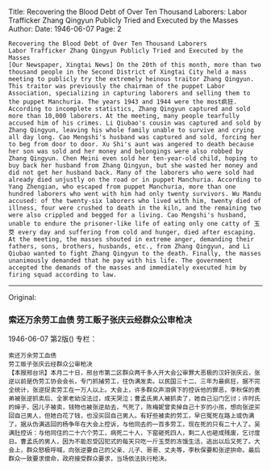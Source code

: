 Title: Recovering the Blood Debt of Over Ten Thousand Laborers: Labor Trafficker Zhang Qingyun Publicly Tried and Executed by the Masses
Author:
Date: 1946-06-07
Page: 2

    Recovering the Blood Debt of Over Ten Thousand Laborers
    Labor Trafficker Zhang Qingyun Publicly Tried and Executed by the Masses
    [Our Newspaper, Xingtai News] On the 20th of this month, more than two thousand people in the Second District of Xingtai City held a mass meeting to publicly try the extremely heinous traitor Zhang Qingyun. This traitor was previously the chairman of the puppet Labor Association, specializing in capturing laborers and selling them to the puppet Manchuria. The years 1943 and 1944 were the most疯狂. According to incomplete statistics, Zhang Qingyun captured and sold more than 10,000 laborers. At the meeting, many people tearfully accused him of his crimes. Li Qiubao's cousin was captured and sold by Zhang Qingyun, leaving his whole family unable to survive and crying all day long. Cao Mengshi's husband was captured and sold, forcing her to beg from door to door. Xu Shi's aunt was angered to death because her son was sold and her money and belongings were also robbed by Zhang Qingyun. Chen Meini even sold her ten-year-old child, hoping to buy back her husband from Zhang Qingyun, but she wasted her money and did not get her husband back. Many of the laborers who were sold had already died unjustly on the road or in puppet Manchuria. According to Yang Zhengian, who escaped from puppet Manchuria, more than one hundred laborers who went with him had only twenty survivors. Wu Mandu accused: of the twenty-six laborers who lived with him, twenty died of illness, four were crushed to death in the kiln, and the remaining two were also crippled and begged for a living. Cao Mengshi's husband, unable to endure the prisoner-like life of eating only one catty of 玉茭 every day and suffering from cold and hunger, died after escaping. At the meeting, the masses shouted in extreme anger, demanding their fathers, sons, brothers, husbands, etc., from Zhang Qingyun, and Li Qiubao wanted to fight Zhang Qingyun to the death. Finally, the masses unanimously demanded that he pay with his life. The government accepted the demands of the masses and immediately executed him by firing squad according to law.



<hr /> 

Original: 


### 索还万余劳工血债  劳工贩子张庆云经群众公审枪决

1946-06-07
第2版()
专栏：

    索还万余劳工血债
    劳工贩子张庆云经群众公审枪决
    【本报邢台讯】本月二十日，邢台市第二区群众两千多人开大会公审罪大恶极的汉奸张庆云，张逆以前是伪劳工协会会长，专门抓捕劳工，往伪满发卖。以民国三十二、三年为最疯狂，据不完全统计，张逆捉卖劳工在一万人以上。大会上，许多群众声泪俱下的控诉他的罪恶，李秋保的表弟被张逆抓卖后、全家老幼没法过，成天哭泣；曹孟氏男人被抓卖了，她自己沿门乞讨；许时氏的婶子，因儿子被卖，钱物也被张逆劫去，气死了，陈梅妮曾卖掉自己十岁的小孩，想向张逆买回自己男人，但她白花了钱，也没买回自己男人。有好些被卖的劳工，早已冤死在路上或伪满了。据从伪满逃回的杨争年在大会上控诉，与他同去的一百多劳工，现在死的只有二十人了。吴满肚控诉：与他同住的二十六个劳工，病死二十人，下窑砸死四人，剩二人也砸成残废，乞讨度日。曹孟氏的男人，因为不能忍受囚犯式的每天只吃一斤玉茭的冻饿生活，逃出以后又死了。大会上，群众怒极呼喊，向张逆要自己的父亲、儿子、哥哥、丈夫等，李秋保要和张逆拚命。最后群众一致要求偿命，政府接受群众要求，当场依法执行枪决。
